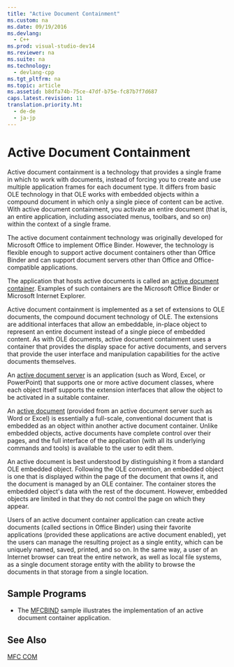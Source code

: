 ```yaml
---
title: "Active Document Containment"
ms.custom: na
ms.date: 09/19/2016
ms.devlang: 
  - C++
ms.prod: visual-studio-dev14
ms.reviewer: na
ms.suite: na
ms.technology: 
  - devlang-cpp
ms.tgt_pltfrm: na
ms.topic: article
ms.assetid: b8dfa74b-75ce-47df-b75e-fc87b7f7d687
caps.latest.revision: 11
translation.priority.ht: 
  - de-de
  - ja-jp
---
```

# Active Document Containment
Active document containment is a technology that provides a single frame in which to work with documents, instead of forcing you to create and use multiple application frames for each document type. It differs from basic OLE technology in that OLE works with embedded objects within a compound document in which only a single piece of content can be active. With active document containment, you activate an entire document (that is, an entire application, including associated menus, toolbars, and so on) within the context of a single frame.  
  
 The active document containment technology was originally developed for Microsoft Office to implement Office Binder. However, the technology is flexible enough to support active document containers other than Office Binder and can support document servers other than Office and Office-compatible applications.  
  
 The application that hosts active documents is called an [active document container](../vs140/Active-Document-Containers.md). Examples of such containers are the Microsoft Office Binder or Microsoft Internet Explorer.  
  
 Active document containment is implemented as a set of extensions to OLE documents, the compound document technology of OLE. The extensions are additional interfaces that allow an embeddable, in-place object to represent an entire document instead of a single piece of embedded content. As with OLE documents, active document containment uses a container that provides the display space for active documents, and servers that provide the user interface and manipulation capabilities for the active documents themselves.  
  
 An [active document server](../vs140/Active-Document-Servers.md) is an application (such as Word, Excel, or PowerPoint) that supports one or more active document classes, where each object itself supports the extension interfaces that allow the object to be activated in a suitable container.  
  
 An [active document](../vs140/Active-Documents.md) (provided from an active document server such as Word or Excel) is essentially a full-scale, conventional document that is embedded as an object within another active document container. Unlike embedded objects, active documents have complete control over their pages, and the full interface of the application (with all its underlying commands and tools) is available to the user to edit them.  
  
 An active document is best understood by distinguishing it from a standard OLE embedded object. Following the OLE convention, an embedded object is one that is displayed within the page of the document that owns it, and the document is managed by an OLE container. The container stores the embedded object's data with the rest of the document. However, embedded objects are limited in that they do not control the page on which they appear.  
  
 Users of an active document container application can create active documents (called sections in Office Binder) using their favorite applications (provided these applications are active document enabled), yet the users can manage the resulting project as a single entity, which can be uniquely named, saved, printed, and so on. In the same way, a user of an Internet browser can treat the entire network, as well as local file systems, as a single document storage entity with the ability to browse the documents in that storage from a single location.  
  
## Sample Programs  
  
-   The [MFCBIND](../vs140/Visual-C---Samples.md) sample illustrates the implementation of an active document container application.  
  
## See Also  
 [MFC COM](../vs140/MFC-COM.md)